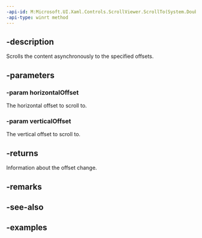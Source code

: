```yaml
---
-api-id: M:Microsoft.UI.Xaml.Controls.ScrollViewer.ScrollTo(System.Double,System.Double)
-api-type: winrt method
---
```


## -description

Scrolls the content asynchronously to the specified offsets.

## -parameters

### -param horizontalOffset

The horizontal offset to scroll to.

### -param verticalOffset

The vertical offset to scroll to.

## -returns

Information about the offset change.

## -remarks

## -see-also

## -examples

